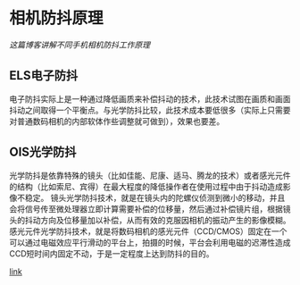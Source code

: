 # 相机防抖原理
*这篇博客讲解不同手机相机防抖工作原理*

## ELS电子防抖
电子防抖实际上是一种通过降低画质来补偿抖动的技术，此技术试图在画质和画面抖动之间取得一个平衡点。与光学防抖比较，此技术成本要低很多（实际上只需要对普通数码相机的内部软体作些调整就可做到），效果也要差。

## OIS光学防抖
光学防抖是依靠特殊的镜头（比如佳能、尼康、适马、腾龙的技术）或者感光元件的结构（比如索尼、宾得）在最大程度的降低操作者在使用过程中由于抖动造成影像不稳定。
镜头光学防抖技术，就是在镜头内的陀螺仪侦测到微小的移动，并且会将信号传至微处理器立即计算需要补偿的位移量，然后通过补偿镜片组，根据镜头的抖动方向及位移量加以补偿，从而有效的克服因相机的振动产生的影像模糊。
感光元件光学防抖技术，就是将数码相机的感光元件（CCD/CMOS）固定在一个可以通过电磁效应平行滑动的平台上，拍摄的时候，平台会利用电磁的迟滞性造成CCD短时间内固定不动，于是一定程度上达到防抖的目的。

[link](www.baidu.com)
